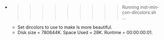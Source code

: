 * >>>>>>>>> Running inst-min-con-dircolors.sh ...
  * Set dircolors to use  to make ls more beautiful.
  * Disk size = 780644K. Space Used = 28K. Runtime = 00:00:00:01.
